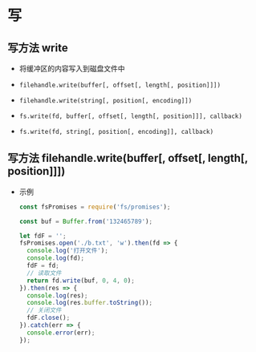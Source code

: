 # 写

## 写方法 write

  - 将缓冲区的内容写入到磁盘文件中

  - `filehandle.write(buffer[, offset[, length[, position]]])`

  - `filehandle.write(string[, position[, encoding]])`

  - `fs.write(fd, buffer[, offset[, length[, position]]], callback)`

  - `fs.write(fd, string[, position[, encoding]], callback)`

## 写方法 filehandle.write(buffer\[, offset\[, length\[, position]]])

  - 示例&#x20;

    ```javascript
    const fsPromises = require('fs/promises');

    const buf = Buffer.from('132465789');

    let fdF = '';
    fsPromises.open('./b.txt', 'w').then(fd => {
      console.log('打开文件');
      console.log(fd);
      fdF = fd;
      // 读取文件
      return fd.write(buf, 0, 4, 0);
    }).then(res => {
      console.log(res);
      console.log(res.buffer.toString());
      // 关闭文件
      fdF.close();
    }).catch(err => {
      console.error(err);
    });
    ```
